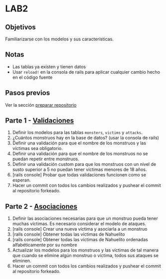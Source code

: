 # LAB2

## Objetivos

Familiarizarse con los modelos y sus características.

## Notas
- Las tablas ya existen y tienen datos
- Usar `reload!` en la consola de rails para aplicar cualquier cambio hecho en el código fuente

## Pasos previos

Ver la sección [preparar repositorio](https://github.com/I110IS/lab1/blob/master/README.md#preparar-repositorio)

## Parte 1 - [Validaciones](https://guides.rubyonrails.org/active_record_validations.html)

1. Definir los modelos para las tablas `monsters`, `victims` y `attacks`.
1. ¿Cuántos monstruos hay en la base de datos? (usar la consola de rails)
1. Definir una validación para que el nombre de los monstruos y las víctimas sea obligatorio.
1. Definir una validación para que el nombre de los monstruos no se puedan repetir entre monstruos.
1. Definir una validación custom para que los monstruos con un nivel de susto superior a 5 no puedan tener víctimas menores de 18 años.
1. [rails console] Probar que todas validaciones funcionen como se esperan.
1. Hacer un commit con todos los cambios realizados y pushear el commit al repositorio forkeado.

## Parte 2 - [Asociaciones](https://guides.rubyonrails.org/association_basics.html)

1. Definir las asociaciones necesarias para que un monstruo pueda tener muchas víctimas. Es necesario considerar el modelo de ataques.
1. [rails console] Crear una nueva víctima y asociarla a un monstruo
1. [rails console] Obtener todas las víctimas de Nahuelito
1. [rails console] Obtener todas las víctimas de Nahuelito ordenadas alfabéticamente por su nombre
1. Actualizar los modelos para los monstruos y las víctimas de tal manera que cuando se elimine algún monstruo o víctima, todos sus ataques se eliminen.
1. Hacer un commit con todos los cambios realizados y pushear el commit al repositorio forkeado.
